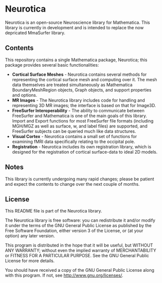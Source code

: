 # Neurotica ####################################################################

Neurotica is an open-source Neuroscience library for Mathematica. This library
is currently in development and is intended to replace the now depricated 
MmaSurfer library.

## Contents ####################################################################

This repository contains a single Mathematica package, Neurotica; this package
provides several basic functionalities:
 * **Cortical Surface Meshes** - Neurotica contains several methods for 
   representing the cortical surface mesh and computing over it. The mesh data
   themselves are treated simultaneously as Mathematica BoundaryMeshRegion 
   objects, Graph objects, and support properties and options.
 * **MR Images** - The Neurotica library includes code for handling and
   representing 3D MR images; the interface is based on that for Image3D.
 * **FreeSurfer Interoperability** - The ability to communicate between 
   FreeSurfer and Mathematica is one of the main goals of this library. Import
   and Export functions for most FreeSurfer file formats (including MGH/MGZ as
   well as surface, w, and label files) are supported, and FreeSurfer subjects
   can be queried much like data structures.
 * **Visual Cortex** - Neurotica contains a small set of functions for examining
   fMRI data specifically relating to the occipital pole.
 * **Registration** - Neurotica includes its own registration library, which
   is designed for the registration of cortical surface-data to ideal 2D models.


## Notes #######################################################################

This library is currently undergoing many rapid changes; please be patient and 
expect the contents to change over the next couple of months.

## License #####################################################################

This README file is part of the Neurotica library.

The Neurotica library is free software: you can redistribute it and/or
modify it under the terms of the GNU General Public License as
published by the Free Software Foundation, either version 3 of the
License, or (at your option) any later version.

This program is distributed in the hope that it will be useful, but
WITHOUT ANY WARRANTY; without even the implied warranty of
MERCHANTABILITY or FITNESS FOR A PARTICULAR PURPOSE.  See the GNU
General Public License for more details.

You should have received a copy of the GNU General Public License
along with this program.  If not, see <http://www.gnu.org/licenses/>.
